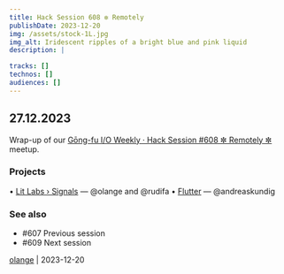 ```yaml
---
title: Hack Session 608 ✼ Remotely
publishDate: 2023-12-20
img: /assets/stock-1L.jpg
img_alt: Iridescent ripples of a bright blue and pink liquid
description: |

tracks: []
technos: []
audiences: []
---
```


## 27.12.2023

Wrap-up of our [Gōng-fu I/O Weekly · Hack Session #608 ✼ Remotely ✼](https://www.meetup.com/gōngfuio/events/297820268/) meetup.

### Projects

• [Lit Labs › Signals](https://www.npmjs.com/package/@lit-labs/preact-signals) — @olange and @rudifa
• [Flutter](https://flutter.dev) — @andreaskundig

### See also

* #607 Previous session
* #609 Next session

[olange](https://github.com/olange) | 2023-12-20


